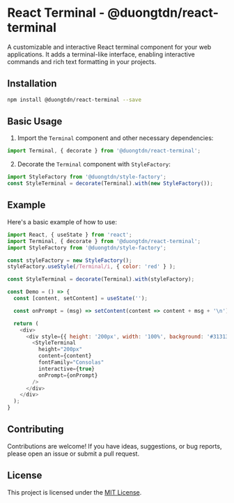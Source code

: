 # React Terminal - @duongtdn/react-terminal

A customizable and interactive React terminal component for your web applications. It  adds a terminal-like interface, enabling interactive commands and rich text formatting in your projects.

## Installation

```bash
npm install @duongtdn/react-terminal --save
```

## Basic Usage

1. Import the `Terminal` component and other necessary dependencies:

```javascript
import Terminal, { decorate } from '@duongtdn/react-terminal';
```

2. Decorate the `Terminal` component with `StyleFactory`:

```javascript
import StyleFactory from '@duongtdn/style-factory';
const StyleTerminal = decorate(Terminal).with(new StyleFactory());
```

## Example

Here's a basic example of how to use:

```javascript
import React, { useState } from 'react';
import Terminal, { decorate } from '@duongtdn/react-terminal';
import StyleFactory from '@duongtdn/style-factory';

const styleFactory = new StyleFactory();
styleFactory.useStyle(/Terminal/i, { color: 'red' } );

const StyleTerminal = decorate(Terminal).with(styleFactory);

const Demo = () => {
  const [content, setContent] = useState('');

  const onPrompt = (msg) => setContent(content => content + msg + '\n');

  return (
    <div>
      <div style={{ height: '200px', width: '100%', background: '#313131', color: '#fff' }}>
        <StyleTerminal
          height="200px"
          content={content}
          fontFamily="Consolas"
          interactive={true}
          onPrompt={onPrompt}
        />
      </div>
    </div>
  );
}
```

## Contributing

Contributions are welcome! If you have ideas, suggestions, or bug reports, please open an issue or submit a pull request.

## License

This project is licensed under the [MIT License](LICENSE).